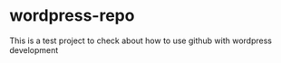 # wordpress-repo
This is a test project to check about how to use github with wordpress development
